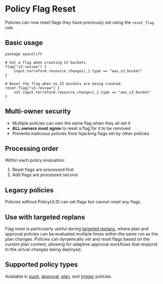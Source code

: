 # Policy Flag Reset

Policies can now reset flags they have previously set using the `reset_flag` rule.

## Basic usage

```rego
package spacelift

# Set a flag when creating S3 buckets
flag["s3-review"] {
    input.terraform.resource_changes[_].type == "aws_s3_bucket"
}

# Reset the flag when no S3 buckets are being created
reset_flag["s3-review"] {
    not input.terraform.resource_changes[_].type == "aws_s3_bucket"
}
```

## Multi-owner security

- Multiple policies can own the same flag when they all set it
- **ALL owners must agree** to reset a flag for it to be removed
- Prevents malicious policies from hijacking flags set by other policies

## Processing order

Within each policy evaluation:

1. Reset flags are processed first
2. Add flags are processed second

## Legacy policies

Policies without PolicyULID can set flags but cannot reset any flags.

## Use with targeted replans

Flag reset is particularly useful during [targeted replans](../run/tracked.md#targeted-replan), where plan and approval policies can be evaluated multiple times within the same run as the plan changes. Policies can dynamically set and reset flags based on the current plan content, allowing for adaptive approval workflows that respond to the actual changes being deployed.

## Supported policy types

Available in [push](push-policy/README.md), [approval](approval-policy.md), [plan](terraform-plan-policy.md), and [trigger](trigger-policy.md) policies.
